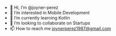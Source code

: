 - 👋 Hi, I’m @joyner-perez
- 👀 I’m interested in Mobile Development
- 🌱 I’m currently learning Kotlin
- 💞️ I’m looking to collaborate on Startups
- 📫 How to reach me joynerperez1987@gmail.com

<!---
joyner-perez/joyner-perez is a ✨ special ✨ repository because its `README.md` (this file) appears on your GitHub profile.
You can click the Preview link to take a look at your changes.
--->
